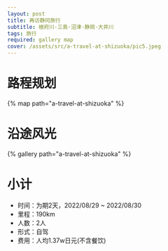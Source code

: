 ```yaml
---
layout: post
title: 再访静冈旅行
subtitle: 根府川·三島·沼津·静岡·大井川
tags: 旅行
required: gallery map
cover: /assets/src/a-travel-at-shizuoka/pic5.jpeg
---
```


# 路程规划

{% map path="a-travel-at-shizuoka" %}

# 沿途风光

{% gallery path="a-travel-at-shizuoka" %}

# 小计

- 时间：为期2天，2022/08/29 ~ 2022/08/30
- 里程：190km
- 人数：2人
- 形式：自驾
- 费用：人均1.37w日元(不含餐饮)
